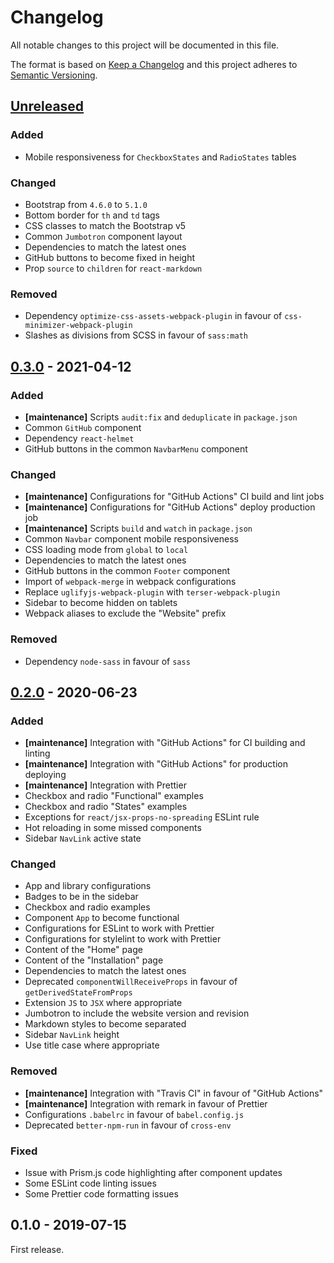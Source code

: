 # Changelog

All notable changes to this project will be documented in this file.

The format is based on [Keep a Changelog](http://keepachangelog.com/en/1.0.0/)
and this project adheres to [Semantic Versioning](http://semver.org/spec/v2.0.0.html).

## [Unreleased][]

### Added

- Mobile responsiveness for `CheckboxStates` and `RadioStates` tables

### Changed

- Bootstrap from `4.6.0` to `5.1.0`
- Bottom border for `th` and `td` tags
- CSS classes to match the Bootstrap v5
- Common `Jumbotron` component layout
- Dependencies to match the latest ones
- GitHub buttons to become fixed in height
- Prop `source` to `children` for `react-markdown`

### Removed

- Dependency `optimize-css-assets-webpack-plugin` in favour of `css-minimizer-webpack-plugin`
- Slashes as divisions from SCSS in favour of `sass:math`

## [0.3.0][] - 2021-04-12

### Added

- **[maintenance]** Scripts `audit:fix` and `deduplicate` in `package.json`
- Common `GitHub` component
- Dependency `react-helmet`
- GitHub buttons in the common `NavbarMenu` component

### Changed

- **[maintenance]** Configurations for "GitHub Actions" CI build and lint jobs
- **[maintenance]** Configurations for "GitHub Actions" deploy production job
- **[maintenance]** Scripts `build` and `watch` in `package.json`
- Common `Navbar` component mobile responsiveness
- CSS loading mode from `global` to `local`
- Dependencies to match the latest ones
- GitHub buttons in the common `Footer` component
- Import of `webpack-merge` in webpack configurations
- Replace `uglifyjs-webpack-plugin` with `terser-webpack-plugin`
- Sidebar to become hidden on tablets
- Webpack aliases to exclude the "Website" prefix

### Removed

- Dependency `node-sass` in favour of `sass`

## [0.2.0][] - 2020-06-23

### Added

- **[maintenance]** Integration with "GitHub Actions" for CI building and linting
- **[maintenance]** Integration with "GitHub Actions" for production deploying
- **[maintenance]** Integration with Prettier
- Checkbox and radio "Functional" examples
- Checkbox and radio "States" examples
- Exceptions for `react/jsx-props-no-spreading` ESLint rule
- Hot reloading in some missed components
- Sidebar `NavLink` active state

### Changed

- App and library configurations
- Badges to be in the sidebar
- Checkbox and radio examples
- Component `App` to become functional
- Configurations for ESLint to work with Prettier
- Configurations for stylelint to work with Prettier
- Content of the "Home" page
- Content of the "Installation" page
- Dependencies to match the latest ones
- Deprecated `componentWillReceiveProps` in favour of `getDerivedStateFromProps`
- Extension `JS` to `JSX` where appropriate
- Jumbotron to include the website version and revision
- Markdown styles to become separated
- Sidebar `NavLink` height
- Use title case where appropriate

### Removed

- **[maintenance]** Integration with "Travis CI" in favour of "GitHub Actions"
- **[maintenance]** Integration with remark in favour of Prettier
- Configurations `.babelrc` in favour of `babel.config.js`
- Deprecated `better-npm-run` in favour of `cross-env`

### Fixed

- Issue with Prism.js code highlighting after component updates
- Some ESLint code linting issues
- Some Prettier code formatting issues

## 0.1.0 - 2019-07-15

First release.

[unreleased]: https://github.com/victorpopkov/react-ui-icheck-website/compare/v0.3.0...HEAD
[0.3.0]: https://github.com/victorpopkov/react-ui-icheck-website/compare/v0.2.0...v0.3.0
[0.2.0]: https://github.com/victorpopkov/react-ui-icheck-website/compare/v0.1.0...v0.2.0
